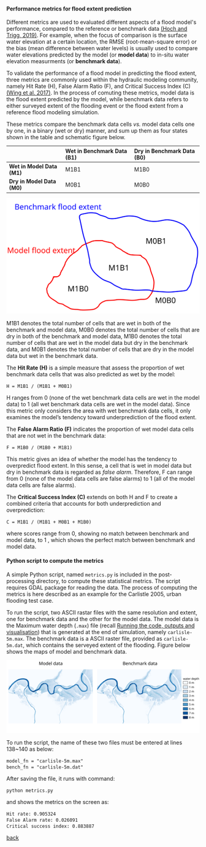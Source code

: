 #### Performance metrics for flood extent prediction 

Different metrics are used to evaluated different aspects of a flood model's performance, compared to the reference or benchmark data [(Hoch and Trigg, 2019)](https://iopscience.iop.org/article/10.1088/1748-9326/aaf3d3). For example, when the focus of comparison is the surface water elevation at a certain location, the RMSE (root-mean-square error) or the bias (mean difference between water levels) is usually used to compare water elevations predicted by the model (or **model data**) to in-situ water elevation measurments (or **benchmark data**). 

To validate the performance of a flood model in predicting the flood extent, three metrics are commonly used within the hydraulic modeling community, namely Hit Rate (H), False Alarm Ratio (F), and Critical Success Index (C) [(Wing et al. 2017)](https://agupubs.onlinelibrary.wiley.com/doi/full/10.1002/2017WR020917). In the process of comuting these metrics, model data is the flood extent predicted by the model, while benchmark data refers to either surveyed extent of the flooding event or the flood extent from a reference flood modeling simulation.  

These metrics compare the benchmark data cells _vs._ model data cells one by one, in a binary (wet or dry) manner, and sum up them as four states shown in the table and schematic figure below.  

   |  | **Wet in Benchmark Data (B1)** | **Dry in Benchmark Data (B0)** |
   | :---         | :---      | :--- |
   | **Wet in Model Data (M1)**   | M1B1      | M1B0    |
   | **Dry in Model Data (M0)**   | M0B1      | M0B0    |

![image](/Figures/metrics4.svg)

M1B1 denotes the total number of cells that are wet in both of the benchmark and model data, M0B0 denotes the total number of cells that are dry in both of the benchmark and model data, M1B0 denotes the total number of cells that are wet in the model data but dry in the benchmark data, and M0B1 denotes the total number of cells that are dry in the model data but wet in the benchmark data. 


The **Hit Rate (H)** is a simple measure that assess the proportion of wet benchmark data cells that was also predicted as wet by the model:

````
H = M1B1 / (M1B1 + M0B1)
````

H ranges from 0 (none of the wet benchmark data cells are wet in the model data) to 1 (all wet benchmark data cells are wet in the model data). Since this metric only considers the area with wet benchmark data cells, it only examines the model’s tendency toward underprediction of the flood extent.

The **False Alarm Ratio (F)** indicates the proportion of wet model data cells that are not wet in the benchmark data:

````
F = M1B0 / (M1B0 + M1B1)
````

This metric gives an idea of whether the model has the tendency to overpredict flood extent. In this sense, a cell that is wet in model data but dry in benchmark data is regarded as *false alarm*. Therefore, F can range from 0 (none of the model data cells are false alarms) to 1 (all of the model data cells are false alarms). 

The **Critical Success Index (C)** extends on both H and F to create a combined criteria that accounts for both underprediction and overprediction:

````
C = M1B1 / (M1B1 + M0B1 + M1B0)
````

where scores range from 0, showing no match between benchmark and model data, to 1 , which shows the perfect match between benchmark and model data.

#### Python script to compute the metrics

A simple Python script, named `metrics.py` is included in the post-processing directory, to compute these statistical metrics. The script requires GDAL package for reading the data. The process of computing the metrics is here described as an example for the Carlistle 2005, urban flooding test case.

To run the script, two ASCII rastar files with the same resolution and extent, one for benchmark data and the other for the model data. The model data is the Maximum water depth (`.max`) file (recall [Running the code, outputs and visualisation](/Merewether3.md)) that is generated at the end of simulation, namely `carlisle-5m.max`. The benchmark data is a ASCII raster file, provided as `carlisle-5m.dat`, which contains the serveyed extent of the flooding. Figure below shows the maps of model and benchmark data.

![image](/Figures/metrics5.svg)

To run the script, the name of these two files must be entered at lines 138~140 as below:

````
model_fn = "carlisle-5m.max" 
bench_fn = "carlisle-5m.dat" 
````
After saving the file, it runs with command:

````
python metrics.py
````

and shows the metrics on the screen as:

````
Hit rate: 0.905324
False Alarm rate: 0.026091
Critical success index: 0.883887
````

[back](/Carlistle_flooding.md)
